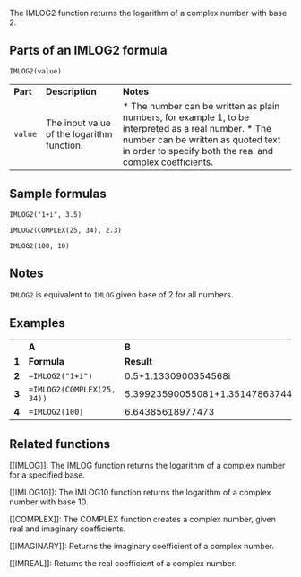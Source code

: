 The IMLOG2 function returns the logarithm of a complex number with base 2.

Parts of an IMLOG2 formula
--------------------------

`IMLOG2(value)`

|  |  |  |
| --- | --- | --- |
| **Part** | **Description** | **Notes** |
| `value` | The input value of the logarithm function. | * The number can be written as plain numbers, for example 1, to be interpreted as a real number. * The number can be written as quoted text in order to specify both the real and complex coefficients. |

Sample formulas
---------------

`IMLOG2("1+i", 3.5)`

`IMLOG2(COMPLEX(25, 34), 2.3)`

`IMLOG2(100, 10)`

Notes
-----

`IMLOG2` is equivalent to `IMLOG` given base of 2 for all numbers.

Examples
--------

|  |  |  |
| --- | --- | --- |
|  | **A** | **B** |
| **1** | **Formula** | **Result** |
| **2** | `=IMLOG2("1+i")` | 0.5+1.1330900354568i |
| **3** | `=IMLOG2(COMPLEX(25, 34))` | 5.39923590055081+1.35147863744424i |
| **4** | `=IMLOG2(100)` | 6.64385618977473 |

Related functions
-----------------

[[IMLOG]]: The IMLOG function returns the logarithm of a complex number for a specified base.

[[IMLOG10]]: The IMLOG10 function returns the logarithm of a complex number with base 10.

[[COMPLEX]]: The COMPLEX function creates a complex number, given real and imaginary coefficients.

[[IMAGINARY]]: Returns the imaginary coefficient of a complex number.

[[IMREAL]]: Returns the real coefficient of a complex number.